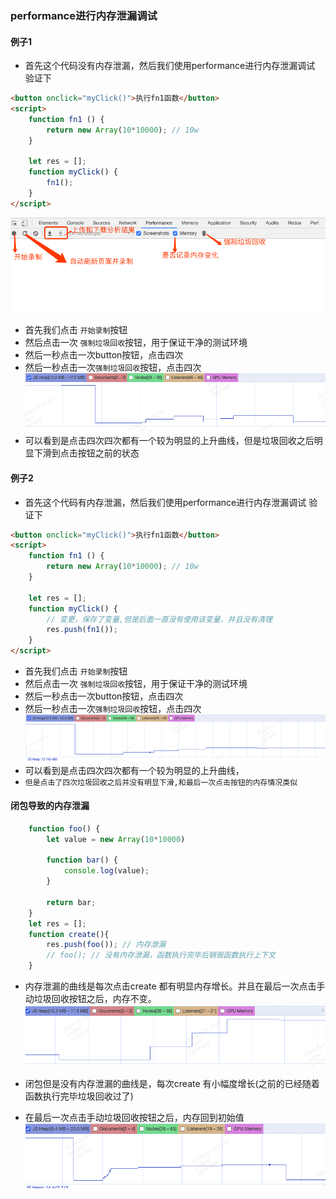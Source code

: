 ### performance进行内存泄漏调试
#### 例子1
* 首先这个代码没有内存泄漏，然后我们使用performance进行内存泄漏调试 验证下
```html
<button onclick="myClick()">执行fn1函数</button>
<script>
    function fn1 () {
        return new Array(10*10000); // 10w
    }

    let res = [];
    function myClick() {
        fn1();
    }
</script>
```
![performace](performance.png)
* 首先我们点击 `开始录制`按钮
* 然后点击一次 `强制垃圾回收`按钮，用于保证干净的测试环境
* 然后一秒点击一次button按钮，点击四次
* 然后一秒点击一次`强制垃圾回收`按钮，点击四次
![performace](performance没有内存泄漏.png)
* 可以看到是点击四次四次都有一个较为明显的上升曲线，但是垃圾回收之后明显下滑到点击按钮之前的状态

#### 例子2
* 首先这个代码有内存泄漏，然后我们使用performance进行内存泄漏调试 验证下
```html
<button onclick="myClick()">执行fn1函数</button>
<script>
    function fn1 () {
        return new Array(10*10000); // 10w
    }

    let res = [];
    function myClick() {
        // 变更，保存了变量,但是后面一直没有使用该变量，并且没有清理
        res.push(fn1());
    }
</script>
```
* 首先我们点击 `开始录制`按钮
* 然后点击一次 `强制垃圾回收`按钮，用于保证干净的测试环境
* 然后一秒点击一次button按钮，点击四次
* 然后一秒点击一次`强制垃圾回收`按钮，点击四次
![performace](performance有内存泄漏.png)
* 可以看到是点击四次四次都有一个较为明显的上升曲线，
* `但是点击了四次垃圾回收之后并没有明显下滑,和最后一次点击按钮的内存情况类似`

#### 闭包导致的内存泄漏
```javascript
    function foo() {
        let value = new Array(10*10000)

        function bar() {
            console.log(value);
        }

        return bar;
    }
    let res = [];
    function create(){
        res.push(foo()); // 内存泄漏
        // foo(); // 没有内存泄漏，函数执行完毕后销毁函数执行上下文
    }
```
* 内存泄漏的曲线是每次点击create 都有明显内存增长。并且在最后一次点击手动垃圾回收按钮之后，内存不变。
![闭包导致的内存泄漏](闭包导致的内存泄漏.png)

* 闭包但是没有内存泄漏的曲线是，每次create 有小幅度增长(之前的已经随着函数执行完毕垃圾回收过了)
* 在最后一次点击手动垃圾回收按钮之后，内存回到初始值
![闭包但是没有内存泄漏](闭包但是没有内存泄漏.png)



